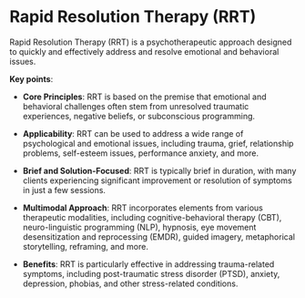 # Rapid Resolution Therapy (RRT)

Rapid Resolution Therapy (RRT) is a psychotherapeutic approach designed to quickly and effectively address and resolve emotional and behavioral issues.

**Key points**:

* **Core Principles**: RRT is based on the premise that emotional and behavioral challenges often stem from unresolved traumatic experiences, negative beliefs, or subconscious programming.

* **Applicability**: RRT can be used to address a wide range of psychological and emotional issues, including trauma, grief, relationship problems, self-esteem issues, performance anxiety, and more.

* **Brief and Solution-Focused**: RRT is typically brief in duration, with many clients experiencing significant improvement or resolution of symptoms in just a few sessions.

* **Multimodal Approach**: RRT incorporates elements from various therapeutic modalities, including cognitive-behavioral therapy (CBT), neuro-linguistic programming (NLP), hypnosis, eye movement desensitization and reprocessing (EMDR), guided imagery, metaphorical storytelling, reframing,  and more.

* **Benefits**: RRT is particularly effective in addressing trauma-related symptoms, including post-traumatic stress disorder (PTSD), anxiety, depression, phobias, and other stress-related conditions.


